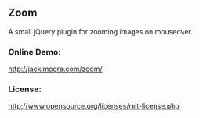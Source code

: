 ## Zoom

A small jQuery plugin for zooming images on mouseover.

### Online Demo:
http://jacklmoore.com/zoom/

### License: 
http://www.opensource.org/licenses/mit-license.php